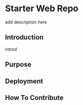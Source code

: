 # Starter Web Repo
 add description here

## Introduction
introd

## Purpose

## Deployment

## How To Contribute
